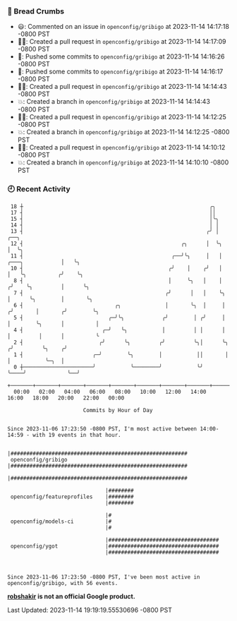 ### 🍞 Bread Crumbs

 * 😃: Commented on an issue in `openconfig/gribigo` at 2023-11-14 14:17:18 -0800 PST
 * ✍🏼: Created a pull request in `openconfig/gribigo` at 2023-11-14 14:17:09 -0800 PST
 * 🚢: Pushed some commits to `openconfig/gribigo` at 2023-11-14 14:16:26 -0800 PST
 * 🚢: Pushed some commits to `openconfig/gribigo` at 2023-11-14 14:16:17 -0800 PST
 * ✍🏼: Created a pull request in `openconfig/gribigo` at 2023-11-14 14:14:43 -0800 PST
 * 💥: Created a branch in `openconfig/gribigo` at 2023-11-14 14:14:43 -0800 PST
 * ✍🏼: Created a pull request in `openconfig/gribigo` at 2023-11-14 14:12:25 -0800 PST
 * 💥: Created a branch in `openconfig/gribigo` at 2023-11-14 14:12:25 -0800 PST
 * ✍🏼: Created a pull request in `openconfig/gribigo` at 2023-11-14 14:10:12 -0800 PST
 * 💥: Created a branch in `openconfig/gribigo` at 2023-11-14 14:10:10 -0800 PST

### 🕘 Recent Activity
```
 18 ┼                                                           ╭╮
 17 ┤                                                           ││
 15 ┤                                                           │╰╮
 14 ┤                                                           │ │
 13 ┤                                                          ╭╯ │                           ╭──╮
 12 ┤                                                  ╭╮      │  ╰╮                          │  ╰╮
 11 ┤                                               ╭──╯╰╮     │   │         ╭───╮            │   ╰╮
 10 ┤                                              ╭╯    │    ╭╯   │         │   ╰╮          ╭╯    ╰╮
  8 ┤                                              │     ╰╮   │    │        ╭╯    ╰╮         │      ╰╮
  7 ┤                                             ╭╯      │   │    ╰╮       │      ╰╮        │       ╰╮
  6 ┤                             ╭╮              │       ╰╮  │     │      ╭╯       │       ╭╯        ╰╮
  5 ┤                           ╭─╯╰╮            ╭╯        │ ╭╯     │      │        ╰╮      │          │
  4 ┤                         ╭─╯   ╰╮           │         │ │      │      │         │      │          ╰
  2 ┤                        ╭╯      ╰╮         ╭╯         ╰╮│      ╰╮    ╭╯         ╰╮    ╭╯
  1 ┤                      ╭─╯        ╰╮        │           ││       │    │           ╰─╮  │
  0 ┼──────────────────────╯           ╰────────╯           ╰╯       ╰────╯             ╰──╯
    +───────+───────+───────+───────+───────+───────+───────+───────+───────+───────+───────+───────+────
  00:00   02:00   04:00   06:00   08:00   10:00   12:00   14:00   16:00   18:00   20:00   22:00   00:00   

						Commits by Hour of Day


Since 2023-11-06 17:23:50 -0800 PST, I'm most active between 14:00-14:59 - with 19 events in that hour.

```



```
                               |########################################################
 openconfig/gribigo            |########################################################
                               |########################################################

                               |########
 openconfig/featureprofiles    |########
                               |########

                               |#
 openconfig/models-ci          |#
                               |#

                               |###################################
 openconfig/ygot               |###################################
                               |###################################



Since 2023-11-06 17:23:50 -0800 PST, I've been most active in openconfig/gribigo, with 56 events.

```
**[robshakir](mailto:robjs@google.com) is not an official Google product.**  


Last Updated: 2023-11-14 19:19:19.55530696 -0800 PST
